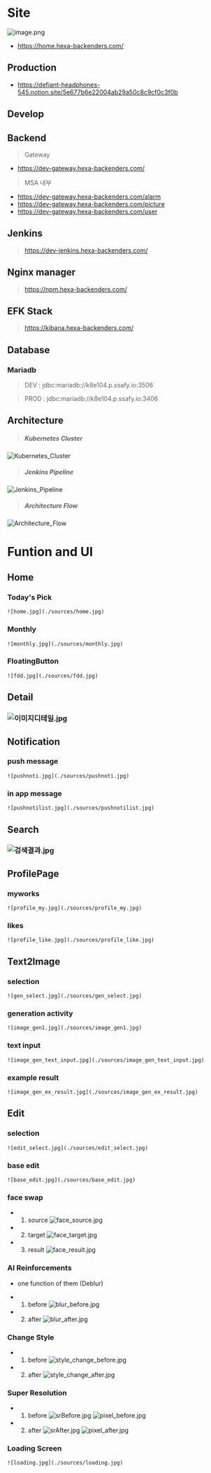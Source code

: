 # Site
![image.png](./sources/image.png)
- https://home.hexa-backenders.com/


## Production

- https://defiant-headphones-545.notion.site/5e677b6e22004ab29a50c8c9cf0c3f0b

## Develop


## Backend

> Gateway

- https://dev-gateway.hexa-backenders.com/

> MSA 내부

- https://dev-gateway.hexa-backenders.com/alarm
- https://dev-gateway.hexa-backenders.com/picture
- https://dev-gateway.hexa-backenders.com/user

## Jenkins

> https://dev-jenkins.hexa-backenders.com/

## Nginx manager

> https://npm.hexa-backenders.com/

## EFK Stack

> https://kibana.hexa-backenders.com/

## Database

### Mariadb

> DEV : jdbc:mariadb://k8e104.p.ssafy.io:3506

> PROD : jdbc:mariadb://k8e104.p.ssafy.io:3406

## Architecture

> ##### Kubernetes Cluster

![Kubernetes_Cluster](readme/CreAIte-Cluster.jpg)
<br>

> ##### Jenkins Pipeline

![Jenkins_Pipeline](readme/CreAIte-Pipeline.jpg)
<br>

> ##### Architecture Flow

![Architecture_Flow](readme/CreAIte-Flow.jpg)


# Funtion and UI

## Home
### Today's Pick
    ![home.jpg](./sources/home.jpg)

### Monthly
    ![monthly.jpg](./sources/monthly.jpg)

### FloatingButton
    ![fdd.jpg](./sources/fdd.jpg)

## Detail
### ![이미지디테일.jpg](./sources/이미지디테일.jpg)

## Notification
### push message
    ![pushnoti.jpg](./sources/pushnoti.jpg)

### in app message
    ![pushnotilist.jpg](./sources/pushnotilist.jpg)

## Search
### ![검색결과.jpg](./sources/검색결과.jpg)

## ProfilePage
### myworks
    ![profile_my.jpg](./sources/profile_my.jpg)

### likes
    ![profile_like.jpg](./sources/profile_like.jpg)

## Text2Image
### selection
    ![gen_select.jpg](./sources/gen_select.jpg)

### generation activity
    ![image_gen1.jpg](./sources/image_gen1.jpg)

### text input
    ![image_gen_text_input.jpg](./sources/image_gen_text_input.jpg)

### example result
    ![image_gen_ex_result.jpg](./sources/image_gen_ex_result.jpg)

## Edit
### selection
    ![edit_select.jpg](./sources/edit_select.jpg)

### base edit
    ![base_edit.jpg](./sources/base_edit.jpg)

### face swap
- 1. source
    ![face_source.jpg](./sources/face_source.jpg)

- 2. target
    ![face_target.jpg](./sources/face_target.jpg)

- 3. result
    ![face_result.jpg](./sources/face_result.jpg)

### AI Reinforcements
- one function of them (Deblur)
- 1. before
    ![blur_before.jpg](./sources/blur_before.jpg)

- 2. after 
    ![blur_after.jpg](./sources/blur_after.jpg)

### Change Style
- 1. before
    ![style_change_before.jpg](./sources/style_change_before.jpg)

- 2. after
    ![style_change_after.jpg](./sources/style_change_after.jpg)

### Super Resolution
- 1. before
    ![srBefore.jpg](./sources/srBefore.jpg)
    ![pixel_before.jpg](./sources/pixel_before.jpg)

- 2. after
    ![srAfter.jpg](./sources/srAfter.jpg)
    ![pixel_after.jpg](./pixel_after.jpg)

### Loading Screen
    ![loading.jpg](./sources/loading.jpg)
